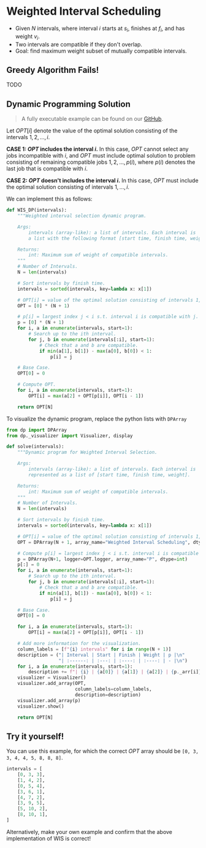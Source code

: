 # Weighted Interval Scheduling

- Given $N$ intervals, where interval $i$ starts at $s_i$, finishes at $f_i$,
  and has weight $v_i$.
- Two intervals are compatible if they don't overlap.
- Goal: find maximum weight subset of mutually compatible intervals.

## Greedy Algorithm Fails!

TODO

## Dynamic Programming Solution

> A fully executable example can be found on our [GitHub](https://github.com/itsdawei/dpvis/tree/main/demos/weighted_interval.py).

Let $OPT[i]$ denote the value of the optimal solution consisting of the
intervals $1, 2, ..., i$.

**CASE 1: $OPT$ includes the interval $i$.** In this case, $OPT$ cannot select
any jobs incompatible with $i$, and $OPT$ must include optimal solution to
problem consisting of remaining compatible jobs $1, 2, ..., p(i)$, where $p(i)$
denotes the last job that is compatible with $i$.

**CASE 2: $OPT$ doesn't includes the interval $i$.** In this case, $OPT$ must
include the optimal solution consisting of intervals $1, ..., i$.

We can implement this as follows:

```python linenums="1"
def WIS_DP(intervals):
    """Weighted interval selection dynamic program.

    Args:
        intervals (array-like): a list of intervals. Each interval is
        a list with the following format [start time, finish time, weight].

    Returns:
        int: Maximum sum of weight of compatible intervals.
    """
    # Number of Intervals.
    N = len(intervals)

    # Sort intervals by finish time.
    intervals = sorted(intervals, key=lambda x: x[1])

    # OPT[i] = value of the optimal solution consisting of intervals 1,...,i
    OPT = [0] * (N + 1)

    # p[i] = largest index j < i s.t. interval i is compatible with j.
    p = [0] * (N + 1)
    for i, a in enumerate(intervals, start=1):
        # Search up to the ith interval.
        for j, b in enumerate(intervals[:i], start=1):
            # Check that a and b are compatible.
            if min(a[1], b[1]) - max(a[0], b[0]) < 1:
                p[i] = j

    # Base Case.
    OPT[0] = 0

    # Compute OPT.
    for i, a in enumerate(intervals, start=1):
        OPT[i] = max(a[2] + OPT[p[i]], OPT[i - 1])

    return OPT[N]
```

To visualize the dynamic program, replace the python lists with `DPArray`

```python linenums="1" hl_lines="1-2 21 24-25 39-50"
from dp import DPArray
from dp._visualizer import Visualizer, display

def solve(intervals):
    """Dynamic program for Weighted Interval Selection.

    Args:
        intervals (array-like): a list of intervals. Each interval is
        represented as a list of [start time, finish time, weight].

    Returns:
        int: Maximum sum of weight of compatible intervals.
    """
    # Number of Intervals.
    N = len(intervals)

    # Sort intervals by finish time.
    intervals = sorted(intervals, key=lambda x: x[1])

    # OPT[i] = value of the optimal solution consisting of intervals 1,...,i
    OPT = DPArray(N + 1, array_name="Weighted Interval Scheduling", dtype=int)

    # Compute p[i] = largest index j < i s.t. interval i is compatible with j.
    p = DPArray(N+1, logger=OPT.logger, array_name="P", dtype=int)
    p[:] = 0
    for i, a in enumerate(intervals, start=1):
        # Search up to the ith interval.
        for j, b in enumerate(intervals[:i], start=1):
            # Check that a and b are compatible.
            if min(a[1], b[1]) - max(a[0], b[0]) < 1:
                p[i] = j

    # Base Case.
    OPT[0] = 0

    for i, a in enumerate(intervals, start=1):
        OPT[i] = max(a[2] + OPT[p[i]], OPT[i - 1])

    # Add more information for the visualization.
    column_labels = [f"{i} intervals" for i in range(N + 1)]
    description = ("| Interval | Start | Finish | Weight | p |\n"
                   "| :------: | :---: | :----: | :----: | - |\n")
    for i, a in enumerate(intervals, start=1):
        description += f"| {i} | {a[0]} | {a[1]} | {a[2]} | {p._arr[i]} |\n"
    visualizer = Visualizer()
    visualizer.add_array(OPT,
                         column_labels=column_labels,
                         description=description)
    visualizer.add_array(p)
    visualizer.show()

    return OPT[N]
```

## Try it yourself!

You can use this example, for which the correct $OPT$ array should be `[0, 3,
3, 4, 4, 5, 8, 8, 8]`.
```python
intervals = [
    [0, 3, 3],
    [1, 4, 2],
    [0, 5, 4],
    [3, 6, 1],
    [4, 7, 2],
    [3, 9, 5],
    [5, 10, 2],
    [8, 10, 1],
]
```
Alternatively, make your own example and confirm that the above implementation of WIS is correct!
